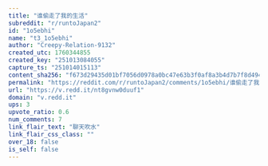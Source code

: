 ```yaml
---
title: "谁偷走了我的生活"
subreddit: "r/runtoJapan2"
id: "1o5ebhi"
name: "t3_1o5ebhi"
author: "Creepy-Relation-9132"
created_utc: 1760344855
created_key: "251013084055"
capture_ts: "251014015113"
content_sha256: "f673d29435d01bf7056d0978a0bc47e63b3f0af8a3b4d7b7f8d4945a00da6070"
permalink: "https://reddit.com/r/runtoJapan2/comments/1o5ebhi/谁偷走了我的生活/"
url: "https://v.redd.it/nt8gvnw0duuf1"
domain: "v.redd.it"
ups: 3
upvote_ratio: 0.6
num_comments: 7
link_flair_text: "聊天吹水"
link_flair_css_class: ""
over_18: false
is_self: false
---
```


